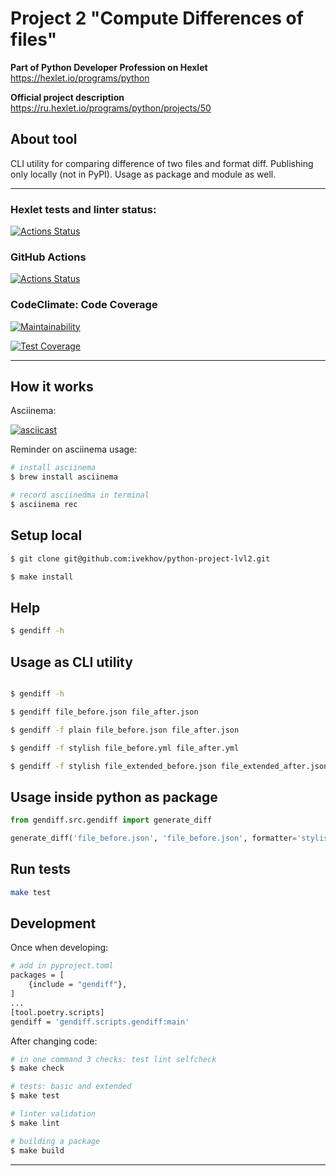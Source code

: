 # Project 2 "Compute Differences of files"

**Part of Python Developer Profession on Hexlet**
https://hexlet.io/programs/python

**Official project description**
https://ru.hexlet.io/programs/python/projects/50


## About tool

CLI utility for comparing difference of two files and format diff.
Publishing only locally (not in PyPI).
Usage as package and module as well.

---

### Hexlet tests and linter status:
[![Actions Status](https://github.com/ivekhov/python-project-lvl2/workflows/hexlet-check/badge.svg)](https://github.com/ivekhov/python-project-lvl2/actions)


### GitHub Actions

[![Actions Status](https://github.com/ivekhov/python-project-lvl2/actions/workflows/hexlet-check.yml/badge.svg)](https://github.com/ivekhov/python-project-lvl2/actions)

### CodeClimate: Code Coverage

[![Maintainability](https://api.codeclimate.com/v1/badges/f9b0debda75ad31a2506/maintainability)](https://codeclimate.com/github/ivekhov/frontend-project-46/maintainability)

[![Test Coverage](https://api.codeclimate.com/v1/badges/f9b0debda75ad31a2506/test_coverage)](https://codeclimate.com/github/ivekhov/frontend-project-46/test_coverage)


---
## How it works 
Asciinema: 

[![asciicast](https://asciinema.org/a/5J9otro3SrQMvT04IRO0pcQAE.svg)](https://asciinema.org/a/5J9otro3SrQMvT04IRO0pcQAE)


Reminder on asciinema usage:
```bash
# install asciinema
$ brew install asciinema

# record asciinedma in terminal
$ asciinema rec
```

## Setup local

```bash
$ git clone git@github.com:ivekhov/python-project-lvl2.git

$ make install
```

## Help
```bash
$ gendiff -h
```


## Usage  as CLI utility

```bash

$ gendiff -h

$ gendiff file_before.json file_after.json

$ gendiff -f plain file_before.json file_after.json

$ gendiff -f stylish file_before.yml file_after.yml

$ gendiff -f stylish file_extended_before.json file_extended_after.json
```

## Usage inside python as package
```python
from gendiff.src.gendiff import generate_diff

generate_diff('file_before.json', 'file_before.json', formatter='stylish')
```

## Run tests

```bash
make test
```

## Development

Once when developing:

```bash
# add in pyproject.toml
packages = [
    {include = "gendiff"},
]
...
[tool.poetry.scripts]
gendiff = 'gendiff.scripts.gendiff:main'

```

After changing code:

```bash
# in one command 3 checks: test lint selfcheck
$ make check

# tests: basic and extended
$ make test

# linter validation
$ make lint

# building a package
$ make build
```

----
